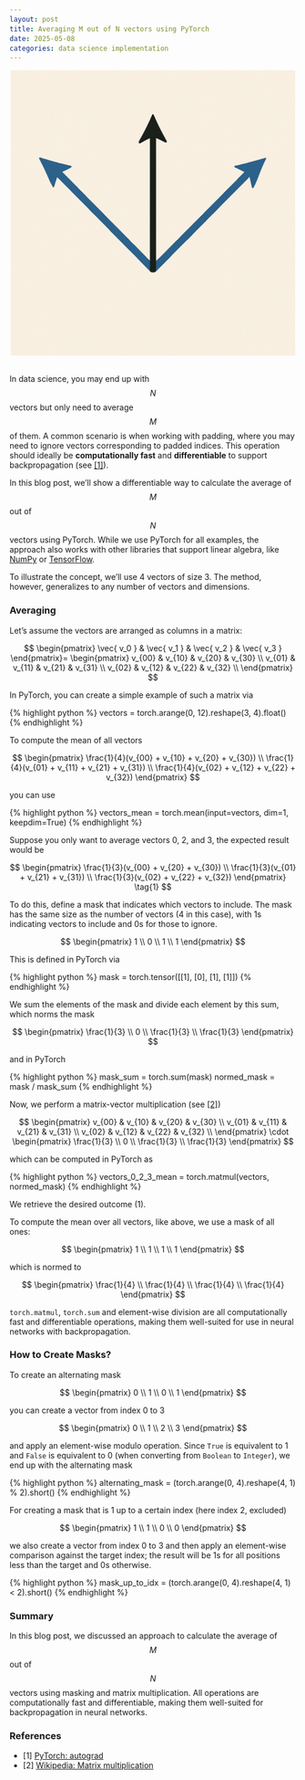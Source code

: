 ```yaml
---
layout: post
title: Averaging M out of N vectors using PyTorch
date: 2025-05-08
categories: data science implementation
---
```


<img src="/assets/images/averaging_vectors.png" alt="average vectors" width="500" height="auto" style="display: block; margin-left: auto; margin-right: auto; margin-bottom: 2rem;">

In data science, you may end up with $$ N $$ vectors but only need to average $$ M $$ of them. A common scenario is when working with padding, where you may need to ignore vectors corresponding to padded indices. This operation should ideally be __computationally fast__ and __differentiable__ to support backpropagation (see [[1]](https://docs.pytorch.org/tutorials/beginner/basics/autogradqs_tutorial.html)).

In this blog post, we’ll show a differentiable way to calculate the average of $$ M $$ out of $$ N $$ vectors using PyTorch. While we use PyTorch for all examples, the approach also works with other libraries that support linear algebra, like [NumPy](https://numpy.org/) or [TensorFlow](https://www.tensorflow.org/).

To illustrate the concept, we’ll use 4 vectors of size 3. The method, however, generalizes to any number of vectors and dimensions.

### Averaging

Let’s assume the vectors are arranged as columns in a matrix:

$$
\begin{pmatrix}
\vec{ v_0 } & \vec{ v_1 } & \vec{ v_2 } & \vec{ v_3 }
\end{pmatrix}=
\begin{pmatrix}
v_{00} & v_{10} & v_{20} & v_{30} \\
v_{01} & v_{11} & v_{21} & v_{31} \\
v_{02} & v_{12} & v_{22} & v_{32} \\
\end{pmatrix}
$$

In PyTorch, you can create a simple example of such a matrix via

{% highlight python %}
vectors = torch.arange(0, 12).reshape(3, 4).float()
{% endhighlight %}

To compute the mean of all vectors

$$
\begin{pmatrix}
\frac{1}{4}(v_{00} + v_{10} + v_{20} + v_{30}) \\
\frac{1}{4}(v_{01} + v_{11} + v_{21} + v_{31}) \\
\frac{1}{4}(v_{02} + v_{12} + v_{22} + v_{32})
\end{pmatrix}
$$

you can use

{% highlight python %}
vectors_mean = torch.mean(input=vectors, dim=1, keepdim=True)
{% endhighlight %}

Suppose you only want to average vectors 0, 2, and 3, the expected result would be

$$
\begin{pmatrix}
\frac{1}{3}(v_{00} + v_{20} + v_{30}) \\
\frac{1}{3}(v_{01} + v_{21} + v_{31}) \\
\frac{1}{3}(v_{02} + v_{22} + v_{32})
\end{pmatrix} \tag{1}
$$

To do this, define a mask that indicates which vectors to include. The mask has the same size as the number of vectors (4 in this case), with 1s indicating vectors to include and 0s for those to ignore.

$$
\begin{pmatrix}
1 \\
0 \\
1 \\
1
\end{pmatrix}
$$

This is defined in PyTorch via

{% highlight python %}
mask = torch.tensor([[1], [0], [1], [1]])
{% endhighlight %}

We sum the elements of the mask and divide each element by this sum, which norms the mask

$$
\begin{pmatrix}
\frac{1}{3} \\
0 \\
\frac{1}{3} \\
\frac{1}{3}
\end{pmatrix}
$$

and in PyTorch

{% highlight python %}
mask_sum = torch.sum(mask)
normed_mask = mask / mask_sum
{% endhighlight %}

Now, we perform a matrix-vector multiplication (see [[2]](https://en.wikipedia.org/wiki/Matrix_multiplication))

$$
\begin{pmatrix}
v_{00} & v_{10} & v_{20} & v_{30} \\
v_{01} & v_{11} & v_{21} & v_{31} \\
v_{02} & v_{12} & v_{22} & v_{32} \\
\end{pmatrix} \cdot
\begin{pmatrix}
\frac{1}{3} \\
0 \\
\frac{1}{3} \\
\frac{1}{3}
\end{pmatrix}
$$

which can be computed in PyTorch as

{% highlight python %}
vectors_0_2_3_mean = torch.matmul(vectors, normed_mask)
{% endhighlight %}

We retrieve the desired outcome (1).

To compute the mean over all vectors, like above, we use a mask of all ones:

$$
\begin{pmatrix}
1 \\
1 \\
1 \\
1
\end{pmatrix}
$$

which is normed to

$$
\begin{pmatrix}
\frac{1}{4} \\
\frac{1}{4} \\
\frac{1}{4} \\
\frac{1}{4}
\end{pmatrix}
$$

<code>torch.matmul</code>, <code>torch.sum</code> and element-wise division are all computationally fast and differentiable operations, making them well-suited for use in neural networks with backpropagation.

### How to Create Masks?

To create an alternating mask

$$
\begin{pmatrix}
0 \\
1 \\
0 \\
1
\end{pmatrix}
$$

you can create a vector from index 0 to 3

$$
\begin{pmatrix}
0 \\
1 \\
2 \\
3
\end{pmatrix}
$$

and apply an element-wise modulo operation. Since <code>True</code> is equivalent to 1 and <code>False</code> is equivalent to 0 (when converting from <code>Boolean</code> to <code>Integer</code>), we end up with the alternating mask

{% highlight python %}
alternating_mask = (torch.arange(0, 4).reshape(4, 1) % 2).short()
{% endhighlight %}

For creating a mask that is 1 up to a certain index (here index 2, excluded)

$$
\begin{pmatrix}
1 \\
1 \\
0 \\
0
\end{pmatrix}
$$

we also create a vector from index 0 to 3 and then apply an element-wise comparison against the target index; the result will be 1s for all positions less than the target and 0s otherwise.

{% highlight python %}
mask_up_to_idx = (torch.arange(0, 4).reshape(4, 1) < 2).short()
{% endhighlight %}

### Summary

In this blog post, we discussed an approach to calculate the average of $$ M $$ out of $$ N $$ vectors using masking and matrix multiplication. All operations are computationally fast and differentiable, making them well-suited for backpropagation in neural networks.

### References

* [1] [PyTorch: autograd](https://docs.pytorch.org/tutorials/beginner/basics/autogradqs_tutorial.html)
* [2] [Wikipedia: Matrix multiplication](https://en.wikipedia.org/wiki/Matrix_multiplication)
